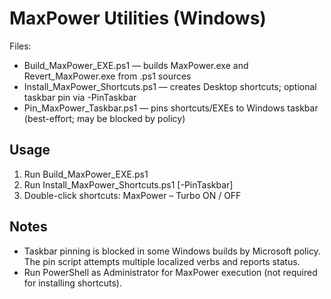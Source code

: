 MaxPower Utilities (Windows)
=================================

Files:
- Build_MaxPower_EXE.ps1 — builds MaxPower.exe and Revert_MaxPower.exe from .ps1 sources
- Install_MaxPower_Shortcuts.ps1 — creates Desktop shortcuts; optional taskbar pin via -PinTaskbar
- Pin_MaxPower_Taskbar.ps1 — pins shortcuts/EXEs to Windows taskbar (best-effort; may be blocked by policy)

Usage
-----
1. Run Build_MaxPower_EXE.ps1
2. Run Install_MaxPower_Shortcuts.ps1 [-PinTaskbar]
3. Double-click shortcuts: MaxPower – Turbo ON / OFF

Notes
-----
- Taskbar pinning is blocked in some Windows builds by Microsoft policy. The pin script attempts multiple localized verbs and reports status.
- Run PowerShell as Administrator for MaxPower execution (not required for installing shortcuts).

